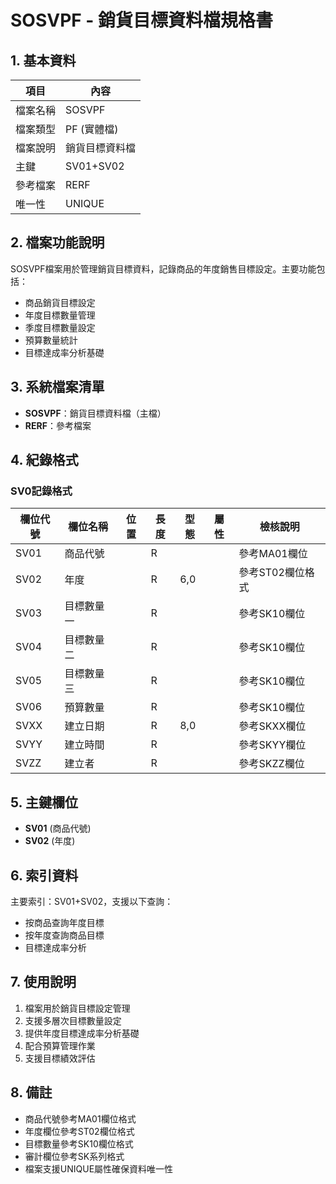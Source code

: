 # SOSVPF - 銷貨目標資料檔規格書

## 1. 基本資料

| 項目 | 內容 |
|------|------|
| 檔案名稱 | SOSVPF |
| 檔案類型 | PF (實體檔) |
| 檔案說明 | 銷貨目標資料檔 |
| 主鍵 | SV01+SV02 |
| 參考檔案 | RERF |
| 唯一性 | UNIQUE |

## 2. 檔案功能說明

SOSVPF檔案用於管理銷貨目標資料，記錄商品的年度銷售目標設定。主要功能包括：

- 商品銷貨目標設定
- 年度目標數量管理
- 季度目標數量設定
- 預算數量統計
- 目標達成率分析基礎

## 3. 系統檔案清單

- **SOSVPF**：銷貨目標資料檔（主檔）
- **RERF**：參考檔案

## 4. 紀錄格式

### SV0記錄格式

| 欄位代號 | 欄位名稱 | 位置 | 長度 | 型態 | 屬性 | 檢核說明 |
|----------|----------|------|------|------|------|----------|
| SV01 | 商品代號 | | R | | | 參考MA01欄位 |
| SV02 | 年度 | | R | 6,0 | | 參考ST02欄位格式 |
| SV03 | 目標數量一 | | R | | | 參考SK10欄位 |
| SV04 | 目標數量二 | | R | | | 參考SK10欄位 |
| SV05 | 目標數量三 | | R | | | 參考SK10欄位 |
| SV06 | 預算數量 | | R | | | 參考SK10欄位 |
| SVXX | 建立日期 | | R | 8,0 | | 參考SKXX欄位 |
| SVYY | 建立時間 | | R | | | 參考SKYY欄位 |
| SVZZ | 建立者 | | R | | | 參考SKZZ欄位 |

## 5. 主鍵欄位

- **SV01** (商品代號)
- **SV02** (年度)

## 6. 索引資料

主要索引：SV01+SV02，支援以下查詢：
- 按商品查詢年度目標
- 按年度查詢商品目標
- 目標達成率分析

## 7. 使用說明

1. 檔案用於銷貨目標設定管理
2. 支援多層次目標數量設定
3. 提供年度目標達成率分析基礎
4. 配合預算管理作業
5. 支援目標績效評估

## 8. 備註

- 商品代號參考MA01欄位格式
- 年度欄位參考ST02欄位格式
- 目標數量參考SK10欄位格式
- 審計欄位參考SK系列格式
- 檔案支援UNIQUE屬性確保資料唯一性 